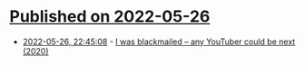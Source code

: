 # [Published on 2022-05-26](index.md)

* [2022-05-26, 22:45:08](https://news.ycombinator.com/item?id=31524185) - [I was blackmailed – any YouTuber could be next (2020)](https://gamefromscratch.com/i-was-blackmailed-any-youtuber-could-be-next/)

